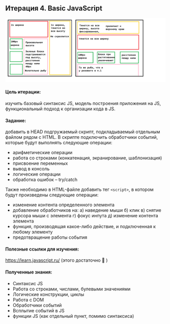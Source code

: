 ## Итерация 4. Basic JavaScript

<img src="SPOILER_3.png">

#### Цель итерации:
изучить базовый синтаксис JS, модель построения приложения на JS, функциональный подход к организации кода в JS.

#### Задание:
добавить в HEAD подгружаемый скрипт, подкладываемый отдельным файлом рядом с HTML.
В скрипте подключить обработчики событий, которые будут выполнять следующие операции:
- арифметические операции
- работа со строками (конкатенация, экранирование, шаблонизация)
- присвоение переменных
- вывод в консоль
- логические операции
- обработка ошибок – try/catch

Также необходимо в HTML-файле добавить тег `<script>`, в котором будут произведены следующие операции:
- изменение контента определенного элемента
- добавление обработчиков на:
а) наведение мыши
б) клик
в) снятие курсора мыши с элемента
г) фокус инпута
д) изменение контента элемента
- функция, производящая какое-либо действие, и подключенная к любому элементу
- предотвращение работы события

#### Полезные ссылки для изучения:
https://learn.javascript.ru/
(этого достаточно 🙂 )

#### Полученные знания:
- Синтаксис JS
- Работа со строками, числами, булевыми значениями
- Логические конструкции, циклы
- Работа с DOM
- Обработчики событий
- Всплытие событий в JS
- функции JS (как отдельный пункт, помимо синтаксиса)